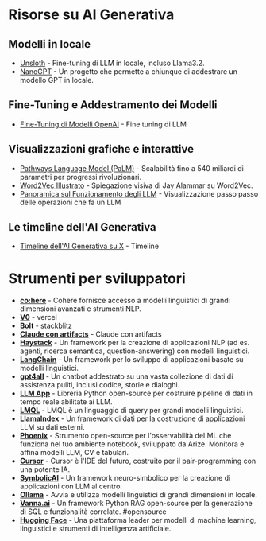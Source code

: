 # Risorse su AI Generativa

## Modelli in locale

- [Unsloth](https://unsloth.ai/) - Fine-tuning di LLM in locale, incluso Llama3.2.
- [NanoGPT](https://github.com/karpathy/nanoGPT) - Un progetto che permette a chiunque di addestrare un modello GPT in locale.

## Fine-Tuning e Addestramento dei Modelli

- [Fine-Tuning di Modelli OpenAI](https://platform.openai.com/docs/guides/fine-tuning) - Fine tuning di LLM

## Visualizzazioni grafiche e interattive

- [Pathways Language Model (PaLM)](https://research.google) - Scalabilità fino a 540 miliardi di parametri per progressi rivoluzionari.
- [Word2Vec Illustrato](https://jalammar.github.io/illustrated-word2vec/) - Spiegazione visiva di Jay Alammar su Word2Vec.
- [Panoramica sul Funzionamento degli LLM](https://bbycroft.net/llm) - Visualizzazione passo passo delle operazioni che fa un LLM


## Le timeline dell'AI Generativa

- [Timeline dell'AI Generativa su X](https://x.com/chiefaioffice/status/1640781377833410564/) - Timeline

# Strumenti per sviluppatori

- **[co:here](https://cohere.com)** - Cohere fornisce accesso a modelli linguistici di grandi dimensioni avanzati e strumenti NLP.
- **[V0](https://vercel.com)** - vercel
- **[Bolt](https://stackblitz.com)** - stackblitz
- **[Claude con artifacts](https://www.anthropic.com/index/introducing-claude)** - Claude con artifacts
- **[Haystack](https://haystack.deepset.ai/)** - Un framework per la creazione di applicazioni NLP (ad es. agenti, ricerca semantica, question-answering) con modelli linguistici.
- **[LangChain](https://www.langchain.com/)** - Un framework per lo sviluppo di applicazioni basate su modelli linguistici.
- **[gpt4all](https://gpt4all.io/index.html)** - Un chatbot addestrato su una vasta collezione di dati di assistenza puliti, inclusi codice, storie e dialoghi.
- **[LLM App](https://github.com/kraken-hpc/llm-app)** - Libreria Python open-source per costruire pipeline di dati in tempo reale abilitate ai LLM.
- **[LMQL](https://lmql.ai/)** - LMQL è un linguaggio di query per grandi modelli linguistici.
- **[LlamaIndex](https://www.llamaindex.ai/)** - Un framework di dati per la costruzione di applicazioni LLM su dati esterni.
- **[Phoenix](https://arize.com/phoenix/)** - Strumento open-source per l'osservabilità del ML che funziona nel tuo ambiente notebook, sviluppato da Arize. Monitora e affina modelli LLM, CV e tabulari.
- **[Cursor](https://www.cursor.so/)** - Cursor è l'IDE del futuro, costruito per il pair-programming con una potente IA.
- **[SymbolicAI](https://symbolic.ai/)** - Un framework neuro-simbolico per la creazione di applicazioni con LLM al centro.
- **[Ollama](https://ollama.com/)** - Avvia e utilizza modelli linguistici di grandi dimensioni in locale.
- **[Vanna.ai](https://github.com/vanna-ai/vanna)** - Un framework Python RAG open-source per la generazione di SQL e funzionalità correlate. #opensource
- **[Hugging Face](https://huggingface.co/)** - Una piattaforma leader per modelli di machine learning, linguistici e strumenti di intelligenza artificiale.







